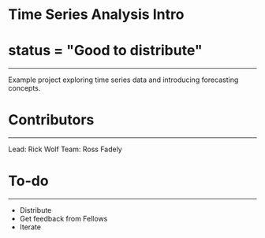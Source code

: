 # Time Series Analysis Intro
# status = "Good to distribute"
----
Example project exploring time series data and introducing forecasting concepts.

# Contributors
----
Lead: Rick Wolf
Team: Ross Fadely

# To-do
----
- Distribute
- Get feedback from Fellows
- Iterate

